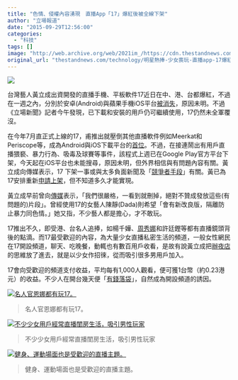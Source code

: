 ```yaml
---
title: "色情、侵權內容湧現　直播App「17」爆紅後被全線下架"
author: "立場報道"
date: "2015-09-29T12:56:00"
categories:
  - "科技"
tags: []
image: "http://web.archive.org/web/2021im_/https://cdn.thestandnews.com/media/photos/cache/20150929-01_yQflX_1200x0.png"
original_url: "thestandnews.com/technology/明星熱捧-少女喪玩-直播app-17爆紅後被消失"
---
```

![](http://web.archive.org/web/2021im_/https://cdn.thestandnews.com/media/photos/cache/20150929-01_yQflX_1200x0.png)

台灣藝人黃立成出資開發的直播手機、平板軟件17近日在中、港、台都爆紅，不過在一週之內，分別於安卓(Android)與蘋果手機iOS平台[被消失](http://web.archive.org/web/20210628124206/http://star.chinatimes.com/news/20150929002076-261101)，原因未明。不過《立場新聞》記者今午發現，已下載和安裝的用戶仍可繼續使用，17仍然未全軍覆沒。

在今年7月直正式上線的17，甫推出就壓倒其他直播軟件例如Meerkat和Periscope等，成為Android與iOS下載平台的[首位](http://web.archive.org/web/20210628124206/http://www.businessweekly.com.tw/KBlogArticle.aspx?id=13996)。不過，在接連鬧出有用戶直播猥褻、暴力行為、吸毒及球賽等事件，該程式上週已在Google Play官方平台下架，今天起在iOS平台也未能搜尋，原因未明，但外界相信與有問題內容有關。黃立成向傳媒表示，17 下架一事或與太多負面新聞及「[競爭者手段](http://web.archive.org/web/20210628124206/http://news.ltn.com.tw/news/life/breakingnews/1459740)」有關。黃已為17安排重新[申請上架](http://web.archive.org/web/20210628124206/http://hk.apple.nextmedia.com/enews/realtime/20150929/54258081)，但不知道多久才能實現。

黃立成早前曾向[傳媒](http://web.archive.org/web/20210628124206/http://hk.apple.nextmedia.com/news/art/20150929/19313851)表示，「我們很嚴格，一看到就刪掉，絕對不贊成發放這些(有問題的)片段」。曾經使用17的女藝人陳靜(Dada)則希望「會有新改良版，隔離防止暴力同色情。」她又指，不少藝人都是擔心，才不敢玩。

17推出不久，即受港、台名人追捧，如楊千嬅、[周秀娜](http://web.archive.org/web/20210628124206/http://ent.ltn.com.tw/news/breakingnews/1457046)和許廷鏗等都有直播鏡頭背後的點滴。而17最受歡迎的內容，為大量少女直播私密生活的頻道，一般女性網民在17開設頻道，聊天、吃晚餐，動輒也有數百用戶收看，是故有說黃立成把[辦夜店](http://web.archive.org/web/20210628124206/http://startupbeat.hkej.com/?p=21908)的思維放了進去，就是以少女作招徠，從而吸引很多男用戶加入。

17會向受歡迎的頻道支付收益，平均每有1,000人觀看，便可獲1台幣（約0.23港元）的收益。不少人在開台幾天便「[有錢落袋](http://web.archive.org/web/20210628124206/http://ent.ltn.com.tw/news/breakingnews/1447694)」，自然成為開設頻道的誘因。

[![名人官恩娜都有玩17。](http://web.archive.org/web/2021im_/https://cdn.thestandnews.com/media/photos/cache/Screenshot_2015-09-29-12-50-17_tXFLE_1200x0.png)](http://web.archive.org/web/20210628124206/https://cdn.thestandnews.com/media/photos/cache/Screenshot_2015-09-29-12-50-17_tXFLE_1200x0.png)

> 名人官恩娜都有玩17。

[![不少少女用戶經常直播閨房生活，吸引男性玩家](http://web.archive.org/web/2021im_/https://cdn.thestandnews.com/media/photos/cache/girl1_kjMSo_1200x0.PNG)](http://web.archive.org/web/20210628124206/https://cdn.thestandnews.com/media/photos/cache/girl1_kjMSo_1200x0.PNG)

> 不少少女用戶經常直播閨房生活，吸引男性玩家

[![健身、運動場面也是受歡迎的直播主題。](http://web.archive.org/web/2021im_/https://cdn.thestandnews.com/media/photos/cache/Screenshot_2015-09-29-12-47-36_ObKou_1200x0.png)](http://web.archive.org/web/20210628124206/https://cdn.thestandnews.com/media/photos/cache/Screenshot_2015-09-29-12-47-36_ObKou_1200x0.png)

> 健身、運動場面也是受歡迎的直播主題。
